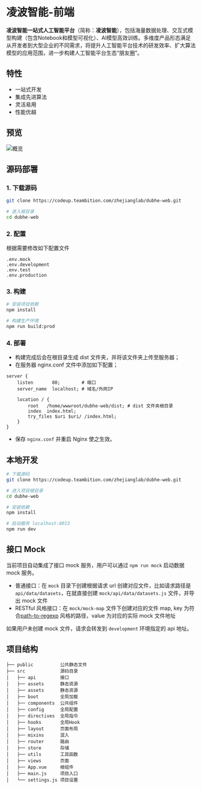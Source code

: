 # 凌波智能-前端

**凌波智能一站式人工智能平台**（简称：**凌波智能**），包括海量数据处理、交互式模型构建（包含Notebook和模型可视化）、AI模型高效训练。多维度产品形态满足从开发者到大型企业的不同需求，将提升人工智能平台技术的研发效率、扩大算法模型的应用范围，进一步构建人工智能平台生态“朋友圈”。

## 特性
* 一站式开发
* 集成先进算法
* 灵活易用
* 性能优越

## 预览
![概览](/public/dubhe_dashboard.png "概览")

## 源码部署

### 1. 下载源码

``` bash
git clone https://codeup.teambition.com/zhejianglab/dubhe-web.git

# 进入根目录
cd dubhe-web

```
### 2. 配置

根据需要修改如下配置文件
```
.env.mock
.env.development
.env.test
.env.production
```

### 3. 构建

``` bash
# 安装项目依赖
npm install

# 构建生产环境
npm run build:prod
```

### 4. 部署

- 构建完成后会在根目录生成 dist 文件夹，并将该文件夹上传至服务器；
- 在服务器 nginx.conf 文件中添加如下配置；

``` nginx
server {
    listen       80;        # 端口
    server_name  localhost; # 域名/外网IP

    location / {
        root   /home/wwwroot/dubhe-web/dist; # dist 文件夹根目录
        index  index.html;
        try_files $uri $uri/ /index.html;
    }
}

```

- 保存 `nginx.conf` 并重启 Nginx 使之生效。


## 本地开发

``` bash
# 下载源码
git clone https://codeup.teambition.com/zhejianglab/dubhe-web.git

# 进入项目根目录
cd dubhe-web

# 安装依赖
npm install

# 启动服务 localhost:8013
npm run dev
```

## 接口 Mock

当前项目自动集成了接口 mock 服务，用户可以通过 `npm run mock` 启动数据 mock 服务。

- 普通接口：在 `mock` 目录下创建根据请求 url 创建对应文件，比如请求路径是`api/data/datasets`，在就直接创建 `mock/api/data/datasets.js` 文件，并导出 mock 文件
- RESTful 风格接口：在 `mock/mock-map` 文件下创建对应的文件 map, key 为符合[path-to-regexp](https://github.com/pillarjs/path-to-regexp) 风格的路径，value 为对应的实际 mock 文件地址

如果用户未创建 mock 文件，请求会转发到 `development` 环境指定的 api 地址。

## 项目结构

```
├── public          公共静态文件 
├── src             源码目录 
│   ├── api         接口 
│   ├── assets      静态资源 
│   ├── assets      静态资源 
│   ├── boot        全局加载 
│   ├── components  公共组件 
│   ├── config      全局配置 
│   ├── directives  全局指令 
│   ├── hooks       全局Hook 
│   ├── layout      页面布局 
│   ├── mixins      混入 
│   ├── router      路由 
│   ├── store       存储 
│   ├── utils       工具函数 
│   ├── views       页面 
│   ├── App.vue     根组件 
│   ├── main.js     项目入口 
│   └── settings.js 项目设置 
```
